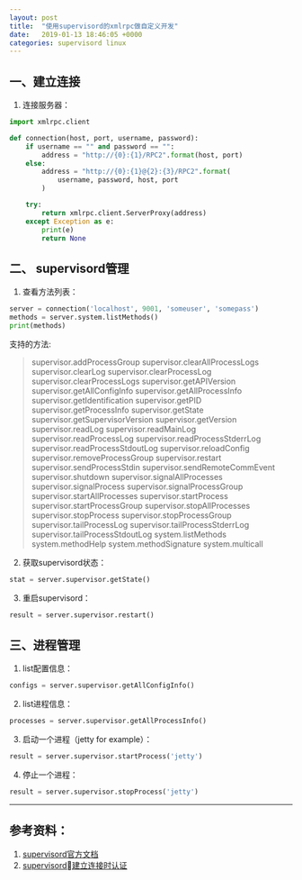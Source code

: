 ```yaml
---
layout: post
title:  "使用supervisord的xmlrpc做自定义开发"
date:   2019-01-13 18:46:05 +0000
categories: supervisord linux
---
```


## 一、建立连接
1. 连接服务器：
```py
import xmlrpc.client

def connection(host, port, username, password):
    if username == "" and password == "":
        address = "http://{0}:{1}/RPC2".format(host, port)
    else:
        address = "http://{0}:{1}@{2}:{3}/RPC2".format(
            username, password, host, port
        )

    try:
        return xmlrpc.client.ServerProxy(address)
    except Exception as e:
        print(e)
        return None
```

## 二、 supervisord管理

1. 查看方法列表：
```py
server = connection('localhost', 9001, 'someuser', 'somepass')
methods = server.system.listMethods()
print(methods)
```
支持的方法:
> supervisor.addProcessGroup
supervisor.clearAllProcessLogs
supervisor.clearLog
supervisor.clearProcessLog
supervisor.clearProcessLogs
supervisor.getAPIVersion
supervisor.getAllConfigInfo
supervisor.getAllProcessInfo
supervisor.getIdentification
supervisor.getPID
supervisor.getProcessInfo
supervisor.getState
supervisor.getSupervisorVersion
supervisor.getVersion
supervisor.readLog
supervisor.readMainLog
supervisor.readProcessLog
supervisor.readProcessStderrLog
supervisor.readProcessStdoutLog
supervisor.reloadConfig
supervisor.removeProcessGroup
supervisor.restart
supervisor.sendProcessStdin
supervisor.sendRemoteCommEvent
supervisor.shutdown
supervisor.signalAllProcesses
supervisor.signalProcess
supervisor.signalProcessGroup
supervisor.startAllProcesses
supervisor.startProcess
supervisor.startProcessGroup
supervisor.stopAllProcesses
supervisor.stopProcess
supervisor.stopProcessGroup
supervisor.tailProcessLog
supervisor.tailProcessStderrLog
supervisor.tailProcessStdoutLog
system.listMethods
system.methodHelp
system.methodSignature
system.multicall




2. 获取supervisord状态：
```py
stat = server.supervisor.getState()
```

3. 重启supervisord：
```py
result = server.supervisor.restart()
```

## 三、进程管理

1. list配置信息：
```py
configs = server.supervisor.getAllConfigInfo()
```


2. list进程信息：
```py
processes = server.supervisor.getAllProcessInfo()
```

3. 启动一个进程（jetty for example）：
```py
result = server.supervisor.startProcess('jetty')
```

4. 停止一个进程：
```py
result = server.supervisor.stopProcess('jetty')
```


---

## 参考资料：
1. [supervisord官方文档](http://supervisord.org/api.html) 
2. [supervisord建立连接时认证](https://github.com/gamegos/cesi/blob/master/cesi/core/xmlrpc.py)

